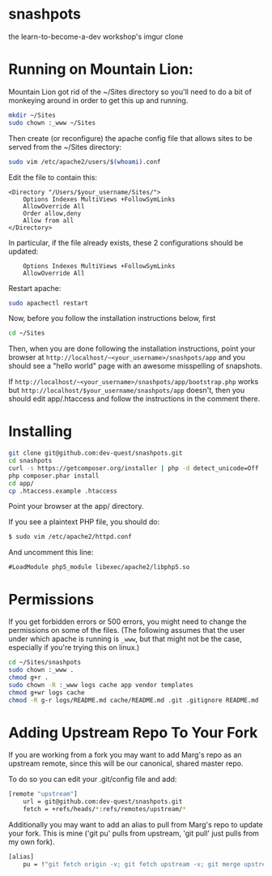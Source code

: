 snashpots
=========

the learn-to-become-a-dev workshop's imgur clone

Running on Mountain Lion:
========================

Mountain Lion got rid of the ~/Sites directory so you'll need to
do a bit of monkeying around in order to get this up and running.

``` bash
mkdir ~/Sites
sudo chown :_www ~/Sites
```

Then create (or reconfigure) the apache config file that
allows sites to be served from the ~/Sites directory:

``` bash
sudo vim /etc/apache2/users/$(whoami).conf
```

Edit the file to contain this:

``` config
<Directory "/Users/$your_username/Sites/">
    Options Indexes MultiViews +FollowSymLinks
    AllowOverride All
    Order allow,deny
    Allow from all
</Directory>
```

In particular, if the file already exists, these 2 configurations
should be updated:

``` config
    Options Indexes MultiViews +FollowSymLinks
    AllowOverride All
```

Restart apache:
``` bash
sudo apachectl restart
```

Now, before you follow the installation instructions below, first

``` bash
cd ~/Sites
```

Then, when you are done following the installation instructions,
point your browser at `http://localhost/~<your_username>/snashpots/app`
and you should see a "hello world" page with an awesome misspelling of snapshots.

If `http://localhost/~<your_username>/snashpots/app/bootstrap.php` works but
`http://localhost/$your_username/snashpots/app` doesn't, then you should
edit app/.htaccess and follow the instructions in the comment there.

Installing
====

```bash
git clone git@github.com:dev-quest/snashpots.git
cd snashpots
curl -s https://getcomposer.org/installer | php -d detect_unicode=Off
php composer.phar install
cd app/
cp .htaccess.example .htaccess
```

Point your browser at the app/ directory.

If you see a plaintext PHP file, you should do: 

```bash
$ sudo vim /etc/apache2/httpd.conf
```

And uncomment this line:

```
#LoadModule php5_module libexec/apache2/libphp5.so  
```


Permissions
====

If you get forbidden errors or 500 errors, you might need to change the permissions
on some of the files. (The following assumes that the user under which apache is running
is `_www`, but that might not be the case, especially if you're trying this on linux.)

``` bash
cd ~/Sites/snashpots
sudo chown :_www .
chmod g+r .
sudo chown -R :_www logs cache app vendor templates
chmod g+wr logs cache
chmod -R g-r logs/README.md cache/README.md .git .gitignore README.md
```

Adding Upstream Repo To Your Fork
===

If you are working from a fork you may want to add Marg's repo as an upstream remote, since this will be our 
canonical, shared master repo.

To do so you can edit your .git/config file and add:

```bash
[remote "upstream"]
    url = git@github.com:dev-quest/snashpots.git
    fetch = +refs/heads/*:refs/remotes/upstream/*
```

Additionally you may want to add an alias to pull from Marg's repo to update your fork. This is mine ('git pu' pulls from 
upstream, 'git pull' just pulls from my own fork).

```bash
[alias]
    pu = !"git fetch origin -v; git fetch upstream -v; git merge upstream/master"
```


